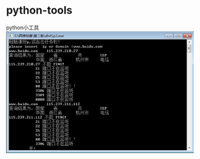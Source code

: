 ﻿# python-tools
python小工具
![image](https://github.com/zhenkaiyan/python-tools/blob/master/%E6%B5%8B%E8%AF%95%E5%9B%BE.png)